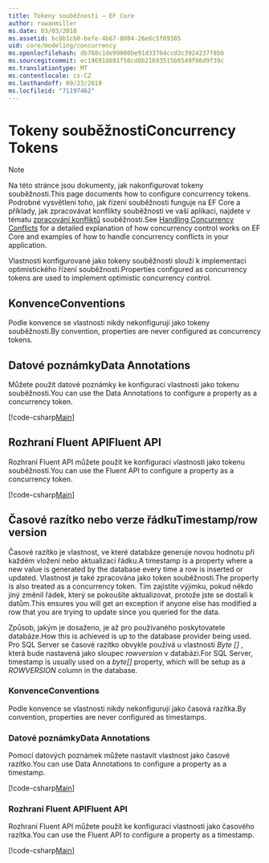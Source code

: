 ```yaml
---
title: Tokeny souběžnosti – EF Core
author: rowanmiller
ms.date: 03/03/2018
ms.assetid: bc8b1cb0-befe-4b67-8004-26e6c5f69385
uid: core/modeling/concurrency
ms.openlocfilehash: db768c1de99000be91d33764ccd3c3924237f8bb
ms.sourcegitcommit: ec196918691f50cd0b21693515b0549f06d9f39c
ms.translationtype: MT
ms.contentlocale: cs-CZ
ms.lasthandoff: 09/23/2019
ms.locfileid: "71197462"
---
```

# <a name="concurrency-tokens"></a><span data-ttu-id="2f973-102">Tokeny souběžnosti</span><span class="sxs-lookup"><span data-stu-id="2f973-102">Concurrency Tokens</span></span>

> [!NOTE]
> <span data-ttu-id="2f973-103">Na této stránce jsou dokumenty, jak nakonfigurovat tokeny souběžnosti.</span><span class="sxs-lookup"><span data-stu-id="2f973-103">This page documents how to configure concurrency tokens.</span></span> <span data-ttu-id="2f973-104">Podrobné vysvětlení toho, jak řízení souběžnosti funguje na EF Core a příklady, jak zpracovávat konflikty souběžnosti ve vaší aplikaci, najdete v tématu [zpracování konfliktů](../saving/concurrency.md) souběžnosti.</span><span class="sxs-lookup"><span data-stu-id="2f973-104">See [Handling Concurrency Conflicts](../saving/concurrency.md) for a detailed explanation of how concurrency control works on EF Core and examples of how to handle concurrency conflicts in your application.</span></span>

<span data-ttu-id="2f973-105">Vlastnosti konfigurované jako tokeny souběžnosti slouží k implementaci optimistického řízení souběžnosti.</span><span class="sxs-lookup"><span data-stu-id="2f973-105">Properties configured as concurrency tokens are used to implement optimistic concurrency control.</span></span>

## <a name="conventions"></a><span data-ttu-id="2f973-106">Konvence</span><span class="sxs-lookup"><span data-stu-id="2f973-106">Conventions</span></span>

<span data-ttu-id="2f973-107">Podle konvence se vlastnosti nikdy nekonfigurují jako tokeny souběžnosti.</span><span class="sxs-lookup"><span data-stu-id="2f973-107">By convention, properties are never configured as concurrency tokens.</span></span>

## <a name="data-annotations"></a><span data-ttu-id="2f973-108">Datové poznámky</span><span class="sxs-lookup"><span data-stu-id="2f973-108">Data Annotations</span></span>

<span data-ttu-id="2f973-109">Můžete použít datové poznámky ke konfiguraci vlastnosti jako tokenu souběžnosti.</span><span class="sxs-lookup"><span data-stu-id="2f973-109">You can use the Data Annotations to configure a property as a concurrency token.</span></span>

[!code-csharp[Main](../../../samples/core/Modeling/DataAnnotations/Concurrency.cs#ConfigureConcurrencyAnnotations)]

## <a name="fluent-api"></a><span data-ttu-id="2f973-110">Rozhraní Fluent API</span><span class="sxs-lookup"><span data-stu-id="2f973-110">Fluent API</span></span>

<span data-ttu-id="2f973-111">Rozhraní Fluent API můžete použít ke konfiguraci vlastnosti jako tokenu souběžnosti.</span><span class="sxs-lookup"><span data-stu-id="2f973-111">You can use the Fluent API to configure a property as a concurrency token.</span></span>

[!code-csharp[Main](../../../samples/core/Modeling/FluentAPI/Concurrency.cs#ConfigureConcurrencyFluent)]

## <a name="timestamprow-version"></a><span data-ttu-id="2f973-112">Časové razítko nebo verze řádku</span><span class="sxs-lookup"><span data-stu-id="2f973-112">Timestamp/row version</span></span>

<span data-ttu-id="2f973-113">Časové razítko je vlastnost, ve které databáze generuje novou hodnotu při každém vložení nebo aktualizaci řádku.</span><span class="sxs-lookup"><span data-stu-id="2f973-113">A timestamp is a property where a new value is generated by the database every time a row is inserted or updated.</span></span> <span data-ttu-id="2f973-114">Vlastnost je také zpracována jako token souběžnosti.</span><span class="sxs-lookup"><span data-stu-id="2f973-114">The property is also treated as a concurrency token.</span></span> <span data-ttu-id="2f973-115">Tím zajistíte výjimku, pokud někdo jiný změnil řádek, který se pokoušíte aktualizovat, protože jste se dostali k datům.</span><span class="sxs-lookup"><span data-stu-id="2f973-115">This ensures you will get an exception if anyone else has modified a row that you are trying to update since you queried for the data.</span></span>

<span data-ttu-id="2f973-116">Způsob, jakým je dosaženo, je až pro používaného poskytovatele databáze.</span><span class="sxs-lookup"><span data-stu-id="2f973-116">How this is achieved is up to the database provider being used.</span></span> <span data-ttu-id="2f973-117">Pro SQL Server se časové razítko obvykle používá u vlastnosti *Byte []* , která bude nastavená jako sloupec *rowversion* v databázi.</span><span class="sxs-lookup"><span data-stu-id="2f973-117">For SQL Server, timestamp is usually used on a *byte[]* property, which will be setup as a *ROWVERSION* column in the database.</span></span>

### <a name="conventions"></a><span data-ttu-id="2f973-118">Konvence</span><span class="sxs-lookup"><span data-stu-id="2f973-118">Conventions</span></span>

<span data-ttu-id="2f973-119">Podle konvence se vlastnosti nikdy nekonfigurují jako časová razítka.</span><span class="sxs-lookup"><span data-stu-id="2f973-119">By convention, properties are never configured as timestamps.</span></span>

### <a name="data-annotations"></a><span data-ttu-id="2f973-120">Datové poznámky</span><span class="sxs-lookup"><span data-stu-id="2f973-120">Data Annotations</span></span>

<span data-ttu-id="2f973-121">Pomocí datových poznámek můžete nastavit vlastnost jako časové razítko.</span><span class="sxs-lookup"><span data-stu-id="2f973-121">You can use Data Annotations to configure a property as a timestamp.</span></span>

[!code-csharp[Main](../../../samples/core/Modeling/DataAnnotations/Timestamp.cs#ConfigureTimestampAnnotations)]

### <a name="fluent-api"></a><span data-ttu-id="2f973-122">Rozhraní Fluent API</span><span class="sxs-lookup"><span data-stu-id="2f973-122">Fluent API</span></span>

<span data-ttu-id="2f973-123">Rozhraní Fluent API můžete použít ke konfiguraci vlastnosti jako časového razítka.</span><span class="sxs-lookup"><span data-stu-id="2f973-123">You can use the Fluent API to configure a property as a timestamp.</span></span>

[!code-csharp[Main](../../../samples/core/Modeling/FluentAPI/Timestamp.cs#ConfigureTimestampFluent)]
